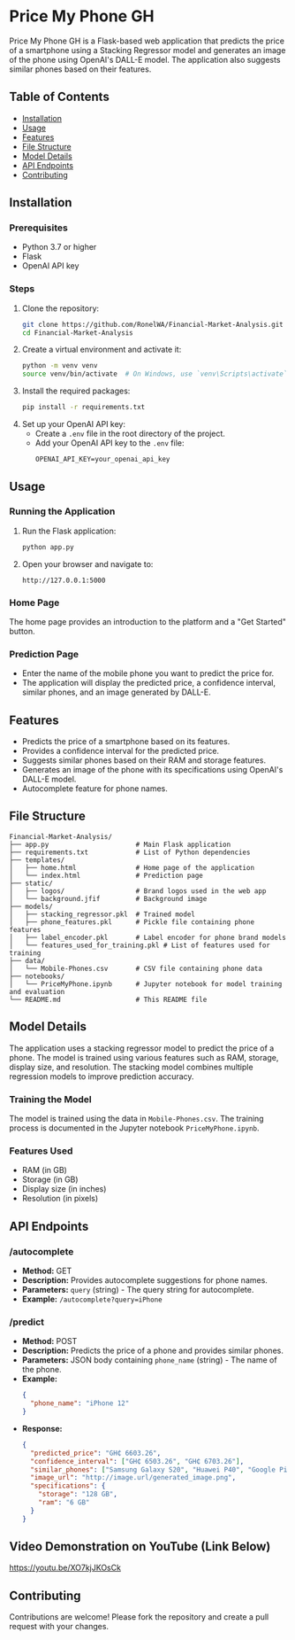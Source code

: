 # Price My Phone GH

Price My Phone GH is a Flask-based web application that predicts the price of a smartphone using a Stacking Regressor model and generates an image of the phone using OpenAI's DALL-E model. The application also suggests similar phones based on their features.

## Table of Contents
- [Installation](#installation)
- [Usage](#usage)
- [Features](#features)
- [File Structure](#file-structure)
- [Model Details](#model-details)
- [API Endpoints](#api-endpoints)
- [Contributing](#contributing)


## Installation

### Prerequisites
- Python 3.7 or higher
- Flask
- OpenAI API key

### Steps
1. Clone the repository:
    ```bash
    git clone https://github.com/RonelWA/Financial-Market-Analysis.git
    cd Financial-Market-Analysis
    ```
2. Create a virtual environment and activate it:
    ```bash
    python -m venv venv
    source venv/bin/activate  # On Windows, use `venv\Scripts\activate`
    ```
3. Install the required packages:
    ```bash
    pip install -r requirements.txt
    ```
4. Set up your OpenAI API key:
    - Create a `.env` file in the root directory of the project.
    - Add your OpenAI API key to the `.env` file:
        ```
        OPENAI_API_KEY=your_openai_api_key
        ```

## Usage

### Running the Application
1. Run the Flask application:
    ```bash
    python app.py
    ```
2. Open your browser and navigate to:
    ```
    http://127.0.0.1:5000
    ```

### Home Page
The home page provides an introduction to the platform and a "Get Started" button.

### Prediction Page
- Enter the name of the mobile phone you want to predict the price for.
- The application will display the predicted price, a confidence interval, similar phones, and an image generated by DALL-E.

## Features
- Predicts the price of a smartphone based on its features.
- Provides a confidence interval for the predicted price.
- Suggests similar phones based on their RAM and storage features.
- Generates an image of the phone with its specifications using OpenAI's DALL-E model.
- Autocomplete feature for phone names.

## File Structure
```
Financial-Market-Analysis/
├── app.py                      # Main Flask application
├── requirements.txt            # List of Python dependencies
├── templates/
│   ├── home.html               # Home page of the application
│   └── index.html              # Prediction page
├── static/
│   ├── logos/                  # Brand logos used in the web app
│   └── background.jfif         # Background image
├── models/
│   ├── stacking_regressor.pkl  # Trained model
│   ├── phone_features.pkl      # Pickle file containing phone features
│   ├── label_encoder.pkl       # Label encoder for phone brand models
│   └── features_used_for_training.pkl # List of features used for training
├── data/
│   └── Mobile-Phones.csv       # CSV file containing phone data
├── notebooks/
│   └── PriceMyPhone.ipynb      # Jupyter notebook for model training and evaluation
└── README.md                   # This README file
```

## Model Details
The application uses a stacking regressor model to predict the price of a phone. The model is trained using various features such as RAM, storage, display size, and resolution. The stacking model combines multiple regression models to improve prediction accuracy.

### Training the Model
The model is trained using the data in `Mobile-Phones.csv`. The training process is documented in the Jupyter notebook `PriceMyPhone.ipynb`.

### Features Used
- RAM (in GB)
- Storage (in GB)
- Display size (in inches)
- Resolution (in pixels)

## API Endpoints

### /autocomplete
- **Method:** GET
- **Description:** Provides autocomplete suggestions for phone names.
- **Parameters:** `query` (string) - The query string for autocomplete.
- **Example:** `/autocomplete?query=iPhone`

### /predict
- **Method:** POST
- **Description:** Predicts the price of a phone and provides similar phones.
- **Parameters:** JSON body containing `phone_name` (string) - The name of the phone.
- **Example:**
    ```json
    {
      "phone_name": "iPhone 12"
    }
    ```
- **Response:**
    ```json
    {
      "predicted_price": "GH₵ 6603.26",
      "confidence_interval": ["GH₵ 6503.26", "GH₵ 6703.26"],
      "similar_phones": ["Samsung Galaxy S20", "Huawei P40", "Google Pixel 5"],
      "image_url": "http://image.url/generated_image.png",
      "specifications": {
        "storage": "128 GB",
        "ram": "6 GB"
      }
    }
    ```
## Video Demonstration on YouTube (Link Below)
https://youtu.be/XO7kjJKOsCk

## Contributing
Contributions are welcome! Please fork the repository and create a pull request with your changes.


